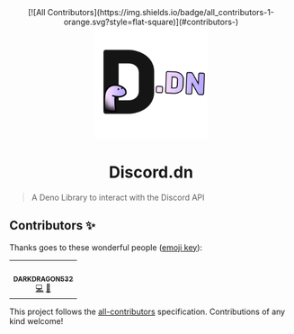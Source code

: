 <div align="center">
<!-- ALL-CONTRIBUTORS-BADGE:START - Do not remove or modify this section -->
[![All Contributors](https://img.shields.io/badge/all_contributors-1-orange.svg?style=flat-square)](#contributors-)
<!-- ALL-CONTRIBUTORS-BADGE:END -->
  <img src="discord.dn.png" height="200" width="200">
  <h1>Discord.dn</h1>
</div>

> A Deno Library to interact with the Discord API

## Contributors ✨

Thanks goes to these wonderful people ([emoji key](https://allcontributors.org/docs/en/emoji-key)):

<!-- ALL-CONTRIBUTORS-LIST:START - Do not remove or modify this section -->
<!-- prettier-ignore-start -->
<!-- markdownlint-disable -->
<table>
  <tr>
    <td align="center"><a href="https://github.com/DARKDRAGON532"><img src="https://avatars.githubusercontent.com/u/69623818?v=4?s=100" width="100px;" alt=""/><br /><sub><b>DARKDRAGON532</b></sub></a><br /><a href="https://github.com/discorddn/discord.dn/commits?author=DARKDRAGON532" title="Code">💻</a> <a href="https://github.com/discorddn/discord.dn/commits?author=DARKDRAGON532" title="Documentation">📖</a></td>
  </tr>
</table>

<!-- markdownlint-restore -->
<!-- prettier-ignore-end -->

<!-- ALL-CONTRIBUTORS-LIST:END -->

This project follows the [all-contributors](https://github.com/all-contributors/all-contributors) specification. Contributions of any kind welcome!